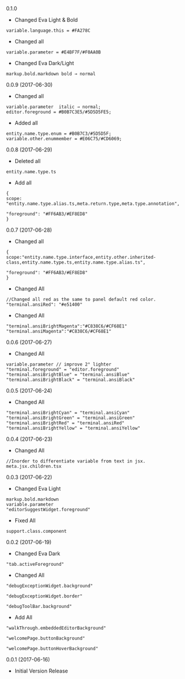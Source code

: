 0.1.0

* Changed Eva Light & Bold
```
variable.language.this = #FA278C
```
* Changed all

```
variable.parameter = #E4BF7F/#F0AA0B
```

* Changed Eva Dark/Light

```
markup.bold.markdown bold → normal
```

0.0.9 (2017-06-30)

* Changed all

```
variable.parameter  italic → normal;
editor.foreground = #B0B7C3E5/#5D5D5FE5;
```

* Added all

```
entity.name.type.enum = #B0B7C3/#5D5D5F;
variable.other.enummember = #E06C75/#CD6069;
```

0.0.8 (2017-06-29)

* Deleted all

```
entity.name.type.ts
```

* Add all

```
{
scope: "entity.name.type.alias.ts,meta.return.type,meta.type.annotation",

"foreground": "#FF6AB3/#EF8ED8"
}
```

0.0.7 (2017-06-28)

* Changed all

```
{
scope:"entity.name.type.interface,entity.other.inherited-class,entity.name.type.ts,entity.name.type.alias.ts",

"foreground": "#FF6AB3/#EF8ED8"
}
```

* Changed All

```
//Changed all red as the same to panel default red color.
"terminal.ansiRed": "#e51400"
```

* Changed All

```
"terminal.ansiBrightMagenta":"#C838C6/#CF68E1"
"terminal.ansiMagenta":"#C838C6/#CF68E1"
```

0.0.6 (2017-06-27)

* Changed All

```
variable.parameter // improve 2° lighter
"terminal.foreground" = "editor.foreground"
"terminal.ansiBrightBlue" = "terminal.ansiBlue"
"terminal.ansiBrightBlack" = "terminal.ansiBlack"
```

0.0.5 (2017-06-24)

* Changed All

```
"terminal.ansiBrightCyan" = "terminal.ansiCyan"
"terminal.ansiBrightGreen" = "terminal.ansiGreen"
"terminal.ansiBrightRed" = "terminal.ansiRed"
"terminal.ansiBrightYellow" = "terminal.ansiYellow"
```

0.0.4 (2017-06-23)

* Changed All

```
//Inorder to differentiate variable from text in jsx.
meta.jsx.children.tsx
```

0.0.3 (2017-06-22)

* Changed Eva Light

```
markup.bold.markdown
variable.parameter
"editorSuggestWidget.foreground"
```

* Fixed All
```
support.class.component
```

0.0.2 (2017-06-19)

* Changed Eva Dark

```
"tab.activeForeground"
```

* Changed All

```
"debugExceptionWidget.background"

"debugExceptionWidget.border"

"debugToolBar.background"
```

* Add All

```
"walkThrough.embeddedEditorBackground"

"welcomePage.buttonBackground"

"welcomePage.buttonHoverBackground"
```

0.0.1 (2017-06-16)

* Initial Version Release
